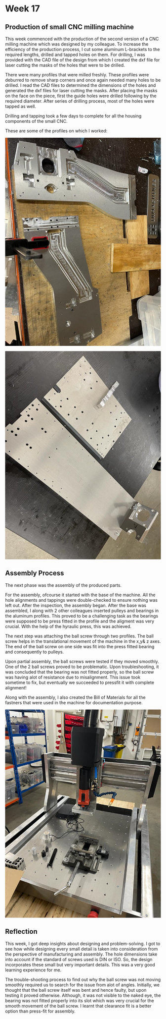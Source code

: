 # Week 17

## Production of small CNC milling machine

This week commenced with the production of the second version of a CNC milling machine which was designed by my colleague. To increase the efficiency of the production process, I cut some aluminum L-brackets to the required lengths, drilled and tapped holes on them. For drilling, I was provided with the CAD file of the design from which I created the dxf file for laser cutting the masks of the holes that were to be drilled.

There were many profiles that were milled freshly. These profiles were deburred to remove sharp corners and once again needed many holes to be drilled. I read the CAD files to determined the dimensions of the holes and generated the dxf files for laser cutting the masks. After placing the masks on the face on the piece, first the guide holes were drilled following by the required diameter. After series of drilling process, most of the holes were tapped as well.

Drilling and tapping took a few days to complete for all the housing components of the small CNC.

These are some of the profiles on which I worked:

![Some profiles that were drilled & tapped](17-1.jpeg)

![Some profiles that were drilled & tapped](17-2.jpeg)

## Assembly Process

The next phase was the assembly of the produced parts.

For the assembly, ofcourse it started with the base of the machine. All the hole alignments and tappings were double-checked to ensure nothing was left out. After the inspection, the assembly began.  After the base was assembled, I along with 2 other colleagues inserted pulleys and bearings in the aluminum profiles. This proved to be a challenging task as the bearings were supposed to be press fitted in the profile and the aligment was very crucial. With the help of the hyraulic press, this was achieved. 

The next step was attaching the ball screw through two profiles. The ball screw helps in the translational movement of the machine in the x,y& z axes. The end of the ball screw on one side was fit into the press fitted bearing and consequently to pulleys. 

Upon partial assembly, the ball screws were tested if they moved smoothly. One of the 2 ball screws proved to be problematic. Upon troubleshooting, it was concluded that the bearing was not fitted properly, so the ball screw was having alot of resistance due to misalignment. This issue took sometime to fix, but eventually we succeeded to pressfit it with complete alignment!

Along with the assembly, I also created the Bill of Materials for all the fastners that were used in the machine for documentation purpose. 

![Assembled Machine](17-3.jpeg)

## Reflection

This week, I got deep insights about designing and problem-solving. I got to see how while designing every small detail is taken into consideration from the perspective of manufacturing and assembly. The hole dimensions take into account if the standard of screws used is DIN or ISO. So, the design incorporates these small but very important details. This was a very good learning experience for me.

The trouble-shooting process to find out why the ball screw was not moving smoothly required us to search for the issue from alot of angles. Initially, we thought that the ball screw itself was bent and hence faulty, but upon testing it proved otherwise. Although, it was not visible to the naked eye, the bearing was not fitted properly into its slot which was very crucial for the smooth movement of the ball screw. I learnt that clearance fit is a better option than press-fit for assembly. 